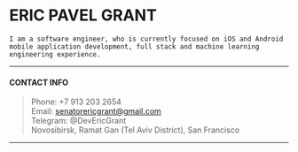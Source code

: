 # ERIC PAVEL GRANT

`I am a software engineer, who is currently focused on iOS and Android mobile application development, full stack and machine learning engineering experience.`

---

#### CONTACT INFO
> Phone: +7 913 203 2654  
> Email: senatorericgrant@gmail.com  
> Telegram: @DevEricGrant  
> Novosibirsk, Ramat Gan (Tel Aviv District), San Francisco

---
